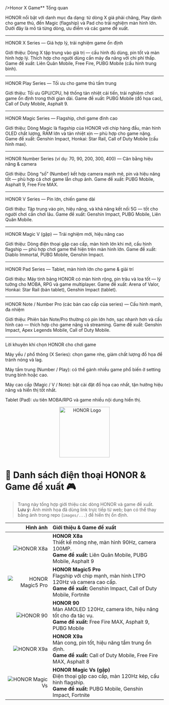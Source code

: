 />Honor X Game**
Tổng quan

HONOR nổi bật với danh mục đa dạng: từ dòng X giá phải chăng, Play dành cho game thủ, đến Magic (flagship) và Pad cho trải nghiệm màn hình lớn. Dưới đây là mô tả từng dòng, ưu điểm và các game đề xuất.


---

HONOR X Series — Giá hợp lý, trải nghiệm game ổn định

 Giới thiệu: Dòng X tập trung vào giá trị — cấu hình đủ dùng, pin tốt và màn hình hợp lý. Thích hợp cho người dùng cần máy đa năng với chi phí thấp.
Game đề xuất: Liên Quân Mobile, Free Fire, PUBG Mobile (cấu hình trung bình).


---

HONOR Play Series — Tối ưu cho game thủ tầm trung

 Giới thiệu: Tối ưu GPU/CPU, hệ thống tản nhiệt cải tiến, trải nghiệm chơi game ổn định trong thời gian dài.
Game đề xuất: PUBG Mobile (đồ họa cao), Call of Duty Mobile, Asphalt 9.


---

HONOR Magic Series — Flagship, chơi game đỉnh cao

 Giới thiệu: Dòng Magic là flagship của HONOR với chip hàng đầu, màn hình OLED chất lượng, RAM lớn và tản nhiệt xịn — phù hợp cho game nặng.
Game đề xuất: Genshin Impact, Honkai: Star Rail, Call of Duty Mobile (cấu hình max).


---

HONOR Number Series (ví dụ: 70, 90, 200, 300, 400) — Cân bằng hiệu năng & camera

 Giới thiệu: Dòng “số” (Number) kết hợp camera mạnh mẽ, pin và hiệu năng tốt — phù hợp cả chơi game lẫn chụp ảnh.
Game đề xuất: PUBG Mobile, Asphalt 9, Free Fire MAX.


---

HONOR V Series — Pin lớn, chiến game dài

 Giới thiệu: Tập trung vào pin, hiệu năng, và khả năng kết nối 5G — tốt cho người chơi cần chơi lâu.
Game đề xuất: Genshin Impact, PUBG Mobile, Liên Quân Mobile.


---

HONOR Magic V (gập) — Trải nghiệm mới, hiệu năng cao

 Giới thiệu: Dòng điện thoại gập cao cấp, màn hình lớn khi mở, cấu hình flagship — phù hợp chơi game thể hiện trên màn hình lớn.
Game đề xuất: Diablo Immortal, PUBG Mobile, Genshin Impact.


---

HONOR Pad Series — Tablet, màn hình lớn cho game & giải trí

 Giới thiệu: Máy tính bảng HONOR có màn hình rộng, pin trâu và loa tốt — lý tưởng cho MOBA, RPG và game multiplayer.
Game đề xuất: Arena of Valor, Honkai: Star Rail (bản tablet), Genshin Impact (tablet).


---

HONOR Note / Number Pro (các bản cao cấp của series) — Cấu hình mạnh, đa nhiệm

 Giới thiệu: Phiên bản Note/Pro thường có pin lớn hơn, sạc nhanh hơn và cấu hình cao — thích hợp cho game nặng và streaming.
Game đề xuất: Genshin Impact, Apex Legends Mobile, Call of Duty Mobile.


---

Lời khuyên khi chọn HONOR cho chơi game

Máy yếu / phổ thông (X Series): chọn game nhẹ, giảm chất lượng đồ họa để tránh nóng và lag.

Máy tầm trung (Number / Play): có thể gánh nhiều game phổ biến ở setting trung bình hoặc cao.

Máy cao cấp (Magic / V / Note): bật cài đặt đồ họa cao nhất, tận hưởng hiệu năng và hiển thị tốt nhất.

Tablet (Pad): ưu tiên MOBA/RPG và game nhiều nội dung hiển thị.


<p align="center">
  <img src="images/honor-logo.png" alt="HONOR Logo" width="160" />
</p>

# 📱 Danh sách điện thoại HONOR & Game đề xuất 🎮

> Trang này tổng hợp giới thiệu các dòng HONOR và game đề xuất.  
> **Lưu ý:** Ảnh minh họa đã dùng link trực tiếp từ web; bạn có thể thay bằng ảnh trong repo (`images/...`) để hiển thị ổn định.

| Hình ảnh | Giới thiệu & Game đề xuất |
|---:|:---|
| ![HONOR X8a](https://fdn2.gsmarena.com/vv/pics/honor/honor-x8a-1.jpg) | **HONOR X8a** <br> Thiết kế mỏng nhẹ, màn hình 90Hz, camera 100MP. <br> **Game đề xuất:** Liên Quân Mobile, PUBG Mobile, Asphalt 9 |
| ![HONOR Magic5 Pro](https://fdn2.gsmarena.com/vv/pics/honor/honor-magic5-pro-1.jpg) | **HONOR Magic5 Pro** <br> Flagship với chip mạnh, màn hình LTPO 120Hz và camera cao cấp. <br> **Game đề xuất:** Genshin Impact, Call of Duty Mobile, Fortnite |
| ![HONOR 90](https://fdn2.gsmarena.com/vv/pics/honor/honor-90-1.jpg) | **HONOR 90** <br> Màn AMOLED 120Hz, camera lớn, hiệu năng tốt cho đa tác vụ. <br> **Game đề xuất:** Free Fire MAX, Asphalt 9, PUBG Mobile |
| ![HONOR X9a](https://fdn2.gsmarena.com/vv/pics/honor/honor-x9a-1.jpg) | **HONOR X9a** <br> Màn cong, pin tốt, hiệu năng tầm trung ổn định. <br> **Game đề xuất:** Call of Duty Mobile, Free Fire MAX, Asphalt 8 |
| ![HONOR Magic Vs](https://fdn2.gsmarena.com/vv/pics/honor/honor-magic-vs-1.jpg) | **HONOR Magic Vs (gập)** <br> Điện thoại gập cao cấp, màn 120Hz kép, cấu hình flagship. <br> **Game đề xuất:** PUBG Mobile, Genshin Impact, Fortnite |



